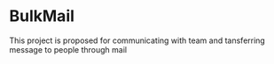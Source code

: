 # BulkMail
This project is proposed for communicating with team and tansferring message to people through mail
